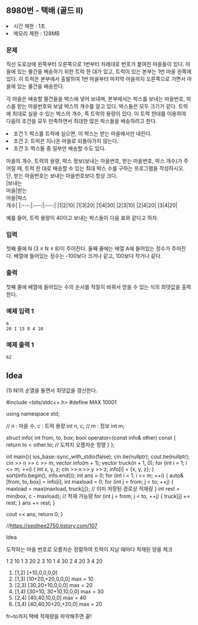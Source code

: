 ## 8980번 - 택배 (골드 II)
<li>시간 제한 : 1초</li>
<li>메모리 제한 : 128MB</li>

### 문제
직선 도로상에 왼쪽부터 오른쪽으로 1번부터 차례대로 번호가 붙여진 마을들이 있다. 마을에 있는 물건을 배송하기 위한 트럭 한 대가 있고, 트럭이 있는 본부는 1번 마을 왼쪽에 있다. 이 트럭은 본부에서 출발하여 1번 마을부터 마지막 마을까지 오른쪽으로 가면서 마을에 있는 물건을 배송한다. <br>

각 마을은 배송할 물건들을 박스에 넣어 보내며, 본부에서는 박스를 보내는 마을번호, 박스를 받는 마을번호와 보낼 박스의 개수를 알고 있다. 박스들은 모두 크기가 같다. 트럭에 최대로 실을 수 있는 박스의 개수, 즉 트럭의 용량이 있다. 이 트럭 한대를 이용하여 다음의 조건을 모두 만족하면서 최대한 많은 박스들을 배송하려고 한다.<br>

<li>조건 1: 박스를 트럭에 실으면, 이 박스는 받는 마을에서만 내린다.</li>
<li>조건 2: 트럭은 지나온 마을로 되돌아가지 않는다.</li>
<li>조건 3: 박스들 중 일부만 배송할 수도 있다.</li>

마을의 개수, 트럭의 용량, 박스 정보(보내는 마을번호, 받는 마을번호, 박스 개수)가 주어질 때, 트럭 한 대로 배송할 수 있는 최대 박스 수를 구하는 프로그램을 작성하시오. 단, 받는 마을번호는 보내는 마을번호보다 항상 크다.<br>
|보내는<br>마을|받는<br>마을|박스<br>개수|
|:---:|:---:|:---:|
|1|2|10|
|1|3|20|
|1|4|30|
|2|3|10|
|2|4|20|
|3|4|20|

예를 들어, 트럭 용량이 40이고 보내는 박스들이 다음 표와 같다고 하자.<br>

### 입력
첫째 줄에 N (3 ≤ N ≤ 8)이 주어진다. 둘째 줄에는 배열 A에 들어있는 정수가 주어진다. 배열에 들어있는 정수는 -100보다 크거나 같고, 100보다 작거나 같다.<br>

### 출력
첫째 줄에 배열에 들어있는 수의 순서를 적절히 바꿔서 얻을 수 있는 식의 최댓값을 출력한다.<br>

### 예제 입력 1
```
6
20 1 15 8 4 10
```
### 예제 출력 1
```
62
```

## Idea
(1) N!의 순열을 돌면서 최댓값을 갱신한다.

#include <bits/stdc++.h>
#define MAX 10001

using namespace std;


// n : 마을 수, c : 트럭 용량
int n, c;
// m : 정보
int m;

struct info{
    int from, to, box;
    bool operator<(const info& other) const {
        return to < other.to;  // 도착지 오름차순 정렬
    }
};

int main(){
  ios_base::sync_with_stdio(false);
  cin.tie(nullptr);
  cout.tie(nullptr);
  cin >> n >> c >> m;
  vector<info> info(m + 1);
  vector<int> truck(n + 1, 0);
  for (int i = 1; i <= m; ++i) {
    int x, y, z;
    cin >> x >> y >> z;
    info[i] = {x, y, z};
  }
  sort(info.begin(), info.end());
  int ans = 0;
  for (int i = 1; i <= m; ++i) {
      auto& [from, to, box] = info[i];
      int maxload = 0;
      for (int j = from; j < to; ++j) {
        maxload = max(maxload, truck[j]);  // 이미 저장된 경로상 적재량
      }
      int rest = min(box, c - maxload); // 적재 가능량
      for (int j = from; j < to; ++j) {
          truck[j] += rest;
      }
      ans += rest;
  }

  cout << ans;
  return 0;
}

//https://seolhee2750.tistory.com/107

Idea

도작하는 마을 번호로 오름차순 정렬하여 트럭이 지날 때마다 적재된 양을 체크

1 2 10
1 3 20
2 3 10
1 4 30
2 4 20
3 4 20

1. [1,2) [+10,0,0,0,0]
2. [1,3) [10+20,+20,0,0,0] max = 10
3. [2,3) [30,20+10,0,0,0] max = 20
4. [1,4) [30+10, 30+10,10,0,0] max = 30
5. [2,4) [40,40,10,0,0] max = 40
6. [3,4) [40,40,10+20,+20,0] max = 20

fr~to까지 택배 적재량을 파악해주면 끝!
